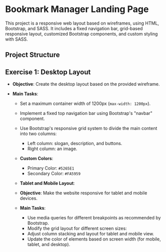# Bookmark Manager Landing Page

This project is a responsive web layout based on wireframes, using HTML, Bootstrap, and SASS. It includes a fixed navigation bar, grid-based responsive layout, customized Bootstrap components, and custom styling with SASS.

## Project Structure

## Exercise 1: Desktop Layout

- **Objective**: Create the desktop layout based on the provided wireframe.
- **Main Tasks**:

  - Set a maximum container width of 1200px (`max-width: 1200px`).
  - Implement a fixed top navigation bar using Bootstrap's "navbar" component.
  - Use Bootstrap's responsive grid system to divide the main content into two columns:
    - Left column: slogan, description, and buttons.
    - Right column: an image.
  - **Custom Colors**:

    - Primary Color: `#5265E1`
    - Secondary Color: `#FA5959`

  - **Tablet and Mobile Layout**:

  - **Objective**: Make the website responsive for tablet and mobile devices.
  - **Main Tasks**:
    - Use media queries for different breakpoints as recommended by Bootstrap.
    - Modify the grid layout for different screen sizes:
    - Adjust column stacking and layout for tablet and mobile view.
    - Update the color of elements based on screen width (for mobile, tablet, and desktop).

